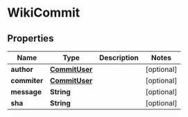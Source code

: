 # WikiCommit

## Properties
Name | Type | Description | Notes
------------ | ------------- | ------------- | -------------
**author** | [**CommitUser**](CommitUser.md) |  |  [optional]
**commiter** | [**CommitUser**](CommitUser.md) |  |  [optional]
**message** | **String** |  |  [optional]
**sha** | **String** |  |  [optional]
